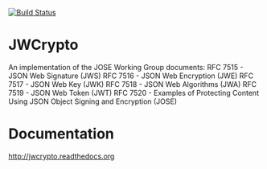 [![Build Status](https://travis-ci.org/latchset/jwcrypto.svg?branch=master)](https://travis-ci.org/latchset/jwcrypto)

JWCrypto
========

An implementation of the JOSE Working Group documents:
RFC 7515 - JSON Web Signature (JWS)
RFC 7516 - JSON Web Encryption (JWE)
RFC 7517 - JSON Web Key (JWK)
RFC 7518 - JSON Web Algorithms (JWA)
RFC 7519 - JSON Web Token (JWT)
RFC 7520 - Examples of Protecting Content Using JSON Object Signing and
Encryption (JOSE)

Documentation
=============

http://jwcrypto.readthedocs.org
